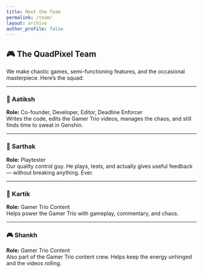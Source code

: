 ```yaml
---
title: Meet the Team
permalink: /team/
layout: archive
author_profile: false
---
```


## 🎮 The QuadPixel Team

We make chaotic games, semi-functioning features, and the occasional masterpiece. Here’s the squad:

---

### 👑 Aatiksh  
**Role:** Co-founder, Developer, Editor, Deadline Enforcer  
Writes the code, edits the Gamer Trio videos, manages the chaos, and still finds time to sweat in Genshin.

---

### 🧪 Sarthak  
**Role:** Playtester  
Our quality control guy. He plays, tests, and actually gives useful feedback — without breaking anything. Ever.

---

### 🎥 Kartik  
**Role:** Gamer Trio Content  
Helps power the Gamer Trio with gameplay, commentary, and chaos.

---

### 🎮 Shankh  
**Role:** Gamer Trio Content  
Also part of the Gamer Trio content crew. Helps keep the energy unhinged and the videos rolling.
